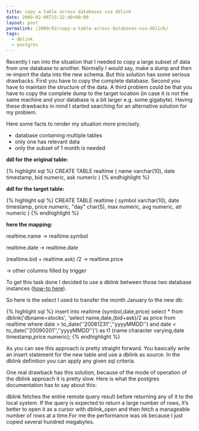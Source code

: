 ```yaml
---
title: copy a table across databases via dblink
date: 2009-02-06T15:32:40+00:00
layout: post
permalink: /2009/02/copy-a-table-across-databases-via-dblink/
tags:
  - dblink
  - postgres
---
```

Recently I ran into the situation that I needed to copy a large subset of data from one database to another. Normally I would say, make a dump and then re-import the data into the new schema. But this solution has some serious drawbacks. First you have to copy the complete database. Second you have to maintain the structure of the data. A third problem could be that you have to copy the complete dump to the target location (in case it is not the same machine and your database is a bit larger e.g. some gigabyte). Having these drawbacks in mind I started searching for an alternative solution for my problem.

Here some facts to render my situation more precisely.

  * database containing multiple tables
  * only one has relevant data
  * only the subset of 1 month is needed

**ddl for the original table:**

{% highlight sql %}
CREATE TABLE realtime
(
name varchar(10),
date timestamp,
bid numeric,
ask numeric
)
{% endhighlight %}

**ddl for the target table:**

{% highlight sql %}
CREATE TABLE realtime
(
symbol varchar(10),
date timestamp,
price numeric,
"day" char(5),
max numeric,
avg numeric,
atr numeric
)
{% endhighlight %}

**here the mapping:**

realtime.name -> realtime.symbol

realtime.date -> realtime.date

(realtime.bid + realtime.ask) /2 -> realtime.price

-> other columns filled by trigger

To get this task done I decided to use a dblink between those two database instances ([how-to here](http://www.postgresql.org/docs/current/static/contrib-dblink.html)).

So here is the select I used to transfer the month January to the new db:

{% highlight sql %}
insert into realtime (symbol,date,price)
select * from dblink('dbname=stocks',
              'select name,date,(bid+ask)/2 as price
              from realtime
              where date > to_date(''20081231'',''yyyyMMDD'') and date &lt; to_date(''20090201'',''yyyyMMDD'')')
         as t1 (name character varying,date timestamp,price numeric);
{% endhighlight %}

As you can see this approach is pretty straight forward. You basically write an insert statement for the new table and use a dblink as source. In the dblink definition you can apply any given sql criteria.

One real drawback has this solution, because of the mode of operation of the dblink approach it is pretty slow. Here is what the postgres documentation has to say about this:

dblink fetches the entire remote query result before returning any of it to the local system. If the query is expected to return a large number of rows, it’s better to open it as a cursor with dblink_open and then fetch a manageable number of rows at a time.For me the performance was ok because I just copied several hundred megabytes.
